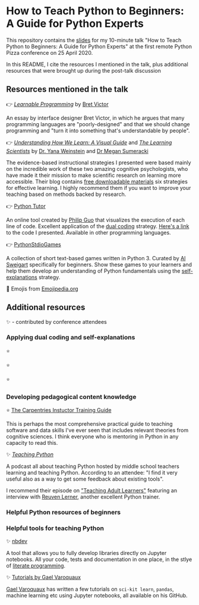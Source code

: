 # How to Teach Python to Beginners: A Guide for Python Experts
This repository contains the [slides](https://github.com/marielledado/TeachingPythonToBeginners_AGuideForExperts/blob/master/mdado_remotepythonpizza2020.pdf) for my 10-minute talk "How to Teach Python to Beginners: A Guide for Python Experts" at the first remote Python Pizza conference on 25 April 2020. 

In this README, I cite the resources I mentioned in the talk, plus additional resources that were brought up during the post-talk discussion

## Resources mentioned in the talk

:point_right: [*Learnable Programming*](http://worrydream.com/LearnableProgramming/) by [Bret Victor](http://worrydream.com/)

An essay by interface designer Bret Victor, in which he argues that many programming languages are "poorly-designed" and that we should change programming and "turn it into something that's understandable by people".

:point_right: [*Understanding How We Learn: A Visual Guide*](https://www.learningscientists.org/book) and [*The Learning Scientists*](https://www.learningscientists.org/) by [Dr. Yana Weinstein](https://www.yanaweinsteinjones.com/) and [Dr Megan Sumeracki](https://twitter.com/drsumeracki)

The evidence-based instructional strategies I presented were based mainly on the incredible work of these two amazing cognitive psychologists, who have made it their mission to make scientific research on learning more accessible. Their blog contains [free downloadable materials](https://www.learningscientists.org/downloadable-materials) six strategies for effective learning. I highly recommend them if you want to improve your teaching based on methods backed by research. 

:point_right: [Python Tutor](http://www.pythontutor.com/)

An online tool created by [Philip Guo](http://pgbovine.net/) that visualizes the execution of each line of code. Excellent application of the [dual coding](https://www.learningscientists.org/dual-coding) strategy. [Here's a link](http://tiny.cc/e4mmnz) to the code I presented. Available in other programming languages.


:point_right: [PythonStdioGames](https://github.com/asweigart/PythonStdioGames)

A collection of short text-based games written in Python 3. Curated by [Al Sweigart](https://alsweigart.com/) specifically for beginners. Show these games to your learners and help them develop an understanding of Python fundamentals using the [self-explanations](https://www.learningscientists.org/elaboration) strategy.

:pray: Emojis from [Emojipedia.org](https://emojipedia.org/)

## Additional resources 
:sparkles: - contributed by conference attendees
### Applying dual coding and self-explanations

:star: 

:star: 

:star: 
### Developing pedagogical content knowledge

:star: [The Carpentries Instuctor Training Guide](https://carpentries.github.io/instructor-training/)

This is perhaps the most comprehensive practical guide to teaching software and data skills I've ever seen that includes relevant theories from cognitive sciences. I think everyone who is mentoring in Python in any capacity to read this.

:sparkles: [*Teaching Python*](https://www.teachingpython.fm/)

A podcast all about teaching Python hosted by middle school teachers learning and teaching Python.  According to an attendee: "I find it very useful also as a way to get some feedback about existing tools".

I recommend their episode on ["Teaching Adult Learners"](https://podtail.com/en/podcast/teaching-python/episode-30-teaching-adult-learners/) featuring an interview with [Reuven Lerner](https://lerner.co.il/), another excellent Python trainer.

### Helpful Python resources of beginners

### Helpful tools for teaching Python 

:sparkles: [nbdev](https://github.com/fastai/nbdev)

A tool that allows you to fully develop libraries directly on Jupyter notebooks. All your code, tests and documentation in one place, in the stlye of [literate programming](https://en.wikipedia.org/wiki/Literate_programming).

:sparkles: [Tutorials by Gael Varoquaux](https://github.com/GaelVaroquaux)

[Gael Varoquaux](gael-varoquaux.info) has written a few tutorials on `sci-kit learn`, `pandas`, machine learning etc using Jupyter notebooks, all available on his GitHub.

